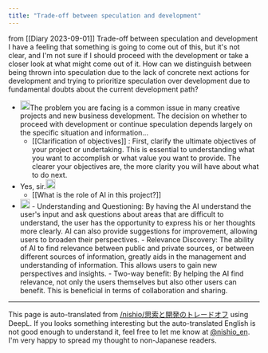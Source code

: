 ```yaml
---
title: "Trade-off between speculation and development"
---
```


from  [[Diary 2023-09-01]]
Trade-off between speculation and development
I have a feeling that something is going to come out of this, but it's not clear, and I'm not sure if I should proceed with the development or take a closer look at what might come out of it.
How can we distinguish between being thrown into speculation due to the lack of concrete next actions for development and trying to prioritize speculation over development due to fundamental doubts about the current development path?
- <img src='https://scrapbox.io/api/pages/nishio-en/gpt/icon' alt='gpt.icon' height="19.5"/>The problem you are facing is a common issue in many creative projects and new business development. The decision on whether to proceed with development or continue speculation depends largely on the specific situation and information...
    - [[Clarification of objectives]] : First, clarify the ultimate objectives of your project or undertaking. This is essential to understanding what you want to accomplish or what value you want to provide. The clearer your objectives are, the more clarity you will have about what to do next.
- Yes, sir.<img src='https://scrapbox.io/api/pages/nishio-en/nishio/icon' alt='nishio.icon' height="19.5"/>
    - [[What is the role of AI in this project?]]
- <img src='https://scrapbox.io/api/pages/nishio-en/gpt/icon' alt='gpt.icon' height="19.5"/>
    - Understanding and Questioning: By having the AI understand the user's input and ask questions about areas that are difficult to understand, the user has the opportunity to express his or her thoughts more clearly. AI can also provide suggestions for improvement, allowing users to broaden their perspectives.
    - Relevance Discovery: The ability of AI to find relevance between public and private sources, or between different sources of information, greatly aids in the management and understanding of information. This allows users to gain new perspectives and insights.
    - Two-way benefit: By helping the AI find relevance, not only the users themselves but also other users can benefit. This is beneficial in terms of collaboration and sharing.


---
This page is auto-translated from [/nishio/思索と開発のトレードオフ](https://scrapbox.io/nishio/思索と開発のトレードオフ) using DeepL. If you looks something interesting but the auto-translated English is not good enough to understand it, feel free to let me know at [@nishio_en](https://twitter.com/nishio_en). I'm very happy to spread my thought to non-Japanese readers.